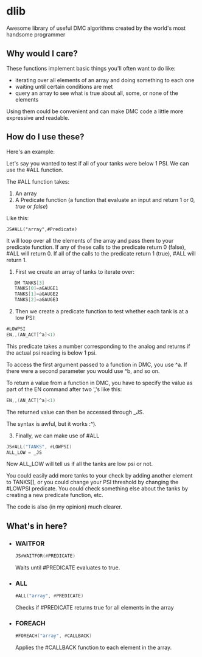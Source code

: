 # dlib
Awesome library of useful DMC algorithms created by the world's most handsome programmer

## Why would I care?
These functions implement basic things you'll often want to do like:
 - iterating over all elements of an array and doing something to each one
 - waiting until certain conditions are met
 - query an array to see what is true about all, some, or none of the elements

Using them could be convenient and can make DMC code a little more expressive and readable.

## How do I use these?

Here's an example:

Let's say you wanted to test if all of your tanks were below 1 PSI.
We can use the #ALL function.

The #ALL function takes:
1. An array
2. A Predicate function (a function that evaluate an input and return 1 or 0, *true* or *false*)

Like this: 
```
JS#ALL("array",#Predicate)
```
It will loop over all the elements of the array and pass them to your predicate function. 
If any of these calls to the predicate return 0 (false), #ALL will return 0. If all of the calls to the predicate return 1 (true), #ALL will return 1.

1. First we create an array of tanks to iterate over:
```asm
   DM TANKS[3]   
   TANKS[0]=aGAUGE1
   TANKS[1]=aGAUGE2
   TANKS[2]=aGAUGE3
```
2. Then we create a predicate function to test whether each tank is at a low PSI:
```asm
#LOWPSI
EN,,(AN_ACT[^a]<1)
```
This predicate takes a number corresponding to the analog and returns if the actual psi reading is below 1 psi.

To access the first argument passed to a function in DMC, you use ^a. If there were a second parameter you would use ^b, and so on.

To return a value from a function in DMC, you have to specify the value as part of the EN command after two ','s like this:

```asm
EN,,(AN_ACT[^a]<1)
```
The returned value can then be accessed through _JS.

The syntax is awful, but it works :^).

3. Finally, we can make use of #ALL
```asm
JS#ALL("TANKS", #LOWPSI)
ALL_LOW = _JS
```

Now ALL_LOW will tell us if all the tanks are low psi or not.

You could easily add more tanks to your check by adding another element to TANKS[], or you could change your PSI threshold by changing the #LOWPSI predicate.
You could check something else about the tanks by creating a new predicate function, etc.

The code is also (in my opinion) much clearer.

## What's in here?

- ### WAITFOR
  ```asm
  JS#WAITFOR(#PREDICATE)
  ```
  Waits until #PREDICATE evaluates to true.

- ### ALL
  ```asm
  #ALL("array", #PREDICATE)
  ```
  Checks if #PREDICATE returns true for all elements in the array

- ### FOREACH
  ```asm
  #FOREACH("array", #CALLBACK)
  ```
  Applies the #CALLBACK function to each element in the array. 
  
